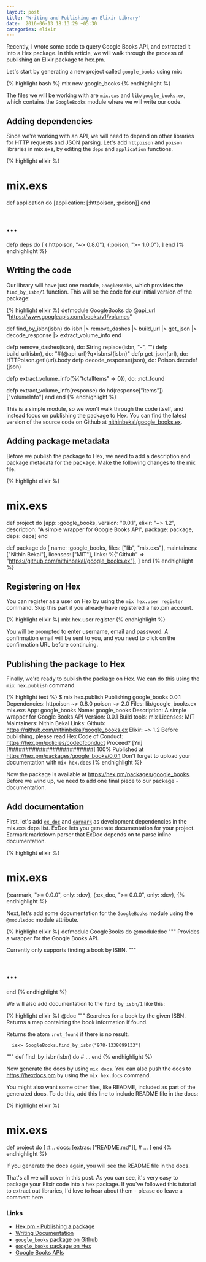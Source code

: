 ```yaml
---
layout: post
title: "Writing and Publishing an Elixir Library"
date:  2016-06-13 18:13:29 +05:30
categories: elixir
---
```


Recently, I wrote some code to query Google Books API,
and extracted it into a Hex package.
In this article, we will walk through the process of
publishing an Elixir package to hex.pm.

Let's start by generating a new project called `google_books` using mix:

{% highlight bash %}
mix new google_books
{% endhighlight %}

The files we will be working with are `mix.exs` and `lib/google_books.ex`,
which contains the `GoogleBooks` module where we will write our code.

## Adding dependencies

Since we're working with an API,
we will need to depend on other libraries for HTTP requests and JSON parsing.
Let's add `httpoison` and `poison` libraries in mix.exs,
by editing the `deps` and `application` functions.

{% highlight elixir %}
# mix.exs
def application do
  [application: [:httpoison, :poison]]
end

# ...

defp deps do
  [
    {:httpoison, "~> 0.8.0"},
    {:poison, ">= 1.0.0"},
  ]
end
{% endhighlight %}

## Writing the code

Our library will have just one module, `GoogleBooks`,
which provides the `find_by_isbn/1` function.
This will be the code for our initial version of the package:

{% highlight elixir %}
defmodule GoogleBooks do
  @api_url "https://www.googleapis.com/books/v1/volumes"

  def find_by_isbn(isbn) do
    isbn
    |> remove_dashes
    |> build_url
    |> get_json
    |> decode_response
    |> extract_volume_info
  end

  defp remove_dashes(isbn), do: String.replace(isbn, "-", "")
  defp build_url(isbn), do: "#{@api_url}?q=isbn:#{isbn}"
  defp get_json(url), do: HTTPoison.get!(url).body
  defp decode_response(json), do: Poison.decode!(json)

  defp extract_volume_info(%{"totalItems" => 0}), do: :not_found

  defp extract_volume_info(response) do
    hd(response["items"])["volumeInfo"]
  end
end
{% endhighlight %}

This is a simple module, so we won't walk through the code itself,
and instead focus on publishing the package to Hex.
You can find the latest version of the source code on Github at
[nithinbekal/google_books.ex](https://github.com/nithinbekal/google_books.ex).

## Adding package metadata

Before we publish the package to Hex,
we need to add a description and package metadata for the package.
Make the following changes to the mix file.

{% highlight elixir %}
# mix.exs

def project do
  [app: :google_books,
    version: "0.0.1",
    elixir: "~> 1.2",
    description: "A simple wrapper for Google Books API",
    package: package,
    deps: deps]
end

def package do
  [ name: :google_books,
    files: ["lib", "mix.exs"],
    maintainers: ["Nithin Bekal"],
    licenses: ["MIT"],
    links: %{"Github" => "https://github.com/nithinbekal/google_books.ex"},
  ]
end
{% endhighlight %}

## Registering on Hex

You can register as a user on Hex by using the `mix hex.user register` command.
Skip this part if you already have registered a hex.pm account.

{% highlight elixir %}
mix hex.user register
{% endhighlight %}

You will be prompted to enter username, email and password.
A confirmation email will be sent to you,
and you need to click on the confirmation URL before continuing.

## Publishing the package to Hex

Finally, we're ready to publish the package on Hex.
We can do this using the `mix hex.publish` command.

{% highlight text %}
$ mix hex.publish
Publishing google_books 0.0.1
  Dependencies:
    httpoison ~> 0.8.0
    poison ~> 2.0
  Files:
    lib/google_books.ex
    mix.exs
  App: google_books
  Name: google_books
  Description: A simple wrapper for Google Books API
  Version: 0.0.1
  Build tools: mix
  Licenses: MIT
  Maintainers: Nithin Bekal
  Links:
    Github: https://github.com/nithinbekal/google_books.ex
  Elixir: ~> 1.2
Before publishing, please read Hex Code of Conduct: https://hex.pm/policies/codeofconduct
Proceed? [Yn]
[#########################] 100%
Published at https://hex.pm/packages/google_books/0.0.1
Don't forget to upload your documentation with `mix hex.docs`
{% endhighlight %}

Now the package is available at <https://hex.pm/packages/google_books>.
Before we wind up, we need to add one final piece to our package - documentation.

## Add documentation

First, let's add [`ex_doc`](https://github.com/elixir-lang/ex_doc)
and [`earmark`](https://github.com/pragdave/earmark)
as development dependencies in the mix.exs deps list.
ExDoc lets you generate documentation for your project.
Earmark markdown parser that ExDoc depends on to parse inline documentation.

{% highlight elixir %}
# mix.exs
{:earmark, ">= 0.0.0", only: :dev},
{:ex_doc, ">= 0.0.0", only: :dev},
{% endhighlight %}

Next, let's add some documentation for the `GoogleBooks` module
using the `@moduledoc` module attribute.

{% highlight elixir %}
defmodule GoogleBooks do
  @moduledoc """
  Provides a wrapper for the Google Books API.

  Currently only supports finding a book by ISBN.
  """

  # ...
end
{% endhighlight %}

We will also add documentation to the `find_by_isbn/1` like this:

{% highlight elixir %}
  @doc """
  Searches for a book by the given ISBN.
  Returns a map containing the book information if found.

  Returns the atom `:not_found` if there is no result.

      iex> GoogleBooks.find_by_isbn("978-1338099133")
  """
  def find_by_isbn(isbn) do
    # ...
  end
{% endhighlight %}

Now generate the docs by using `mix docs`.
You can also push the docs to <https://hexdocs.pm>
by using the `mix hex.docs` command.

You might also want some other files, like README,
included as part of the generated docs.
To do this, add this line to include README file in the docs:

{% highlight elixir %}
# mix.exs
def project do
  [ #...
    docs: [extras: ["README.md"]],
    # ...
  ]
end
{% endhighlight %}

If you generate the docs again, you will see the README file in the docs.

That's all we will cover in this post.
As you can see, it's very easy to package your Elixir code into a hex package.
If you've followed this tutorial to extract out libraries,
I'd love to hear about them - please do leave a comment here.

### Links

- [Hex.pm - Publishing a package](https://hex.pm/docs/publish)
- [Writing Documentation](http://elixir-lang.org/docs/master/elixir/writing-documentation.html)
- [`google_books` package on Github](https://github.com/nithinbekal/google_books.ex)
- [`google_books` package on Hex](https://hex.pm/packages/google_books)
- [Google Books APIs](https://developers.google.com/books/docs/overview)

